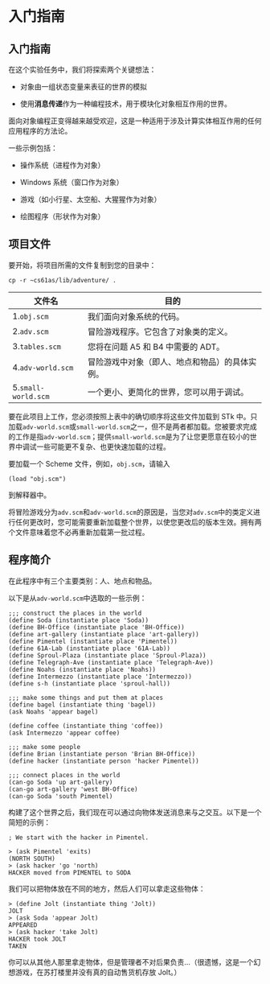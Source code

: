 # 入门指南

## 入门指南

在这个实验任务中，我们将探索两个关键想法：

+   对象由一组状态变量来表征的世界的模拟

+   使用**消息传递**作为一种编程技术，用于模块化对象相互作用的世界。

面向对象编程正变得越来越受欢迎，这是一种适用于涉及计算实体相互作用的任何应用程序的方法论。

一些示例包括：

+   操作系统（进程作为对象）

+   Windows 系统（窗口作为对象）

+   游戏（如小行星、太空船、大猩猩作为对象）

+   绘图程序（形状作为对象）

## 项目文件

要开始，将项目所需的文件复制到您的目录中：

```
cp -r ~cs61as/lib/adventure/ . 
```

| 文件名 | 目的 |
| --- | --- |
| 1.`obj.scm` | 我们面向对象系统的代码。 |
| 2.`adv.scm` | 冒险游戏程序。它包含了对象类的定义。 |
| 3.`tables.scm` | 您将在问题 A5 和 B4 中需要的 ADT。 |
| 4.`adv-world.scm` | 冒险游戏中对象（即人、地点和物品）的具体实例。 |
| 5.`small-world.scm` | 一个更小、更简化的世界，您可以用于调试。 |

要在此项目上工作，您必须按照上表中的确切顺序将这些文件加载到 STk 中。只加载`adv-world.scm`或`small-world.scm`之一，但不是两者都加载。您被要求完成的工作是指`adv-world.scm`；提供`small-world.scm`是为了让您更愿意在较小的世界中调试一些可能更不复杂、也更快速加载的过程。

要加载一个 Scheme 文件，例如，`obj.scm`，请输入

```
(load "obj.scm") 
```

到解释器中。

将冒险游戏分为`adv.scm`和`adv-world.scm`的原因是，当您对`adv.scm`中的类定义进行任何更改时，您可能需要重新加载整个世界，以使您更改后的版本生效。拥有两个文件意味着您不必再重新加载第一批过程。

## 程序简介

在此程序中有三个主要类别：人、地点和物品。

以下是从`adv-world.scm`中选取的一些示例：

```
;;; construct the places in the world
(define Soda (instantiate place 'Soda))
(define BH-Office (instantiate place 'BH-Office))
(define art-gallery (instantiate place 'art-gallery))
(define Pimentel (instantiate place 'Pimentel))
(define 61A-Lab (instantiate place '61A-Lab))
(define Sproul-Plaza (instantiate place 'Sproul-Plaza))
(define Telegraph-Ave (instantiate place 'Telegraph-Ave))
(define Noahs (instantiate place 'Noahs))
(define Intermezzo (instantiate place 'Intermezzo))
(define s-h (instantiate place 'sproul-hall))

;;; make some things and put them at places
(define bagel (instantiate thing 'bagel))
(ask Noahs 'appear bagel)

(define coffee (instantiate thing 'coffee))
(ask Intermezzo 'appear coffee)

;;; make some people
(define Brian (instantiate person 'Brian BH-Office))
(define hacker (instantiate person 'hacker Pimentel))

;;; connect places in the world
(can-go Soda 'up art-gallery)
(can-go art-gallery 'west BH-Office)
(can-go Soda 'south Pimentel) 
```

构建了这个世界之后，我们现在可以通过向物体发送消息来与之交互。以下是一个简短的示例：

```
; We start with the hacker in Pimentel.

> (ask Pimentel 'exits)
(NORTH SOUTH)
> (ask hacker 'go 'north)
HACKER moved from PIMENTEL to SODA 
```

我们可以把物体放在不同的地方，然后人们可以拿走这些物体：

```
> (define Jolt (instantiate thing 'Jolt))
JOLT
> (ask Soda 'appear Jolt)
APPEARED
> (ask hacker 'take Jolt)
HACKER took JOLT
TAKEN 
```

你可以从其他人那里拿走物体，但是管理者不对后果负责...（很遗憾，这是一个幻想游戏，在苏打楼里并没有真的自动售货机存放 Jolt。）
